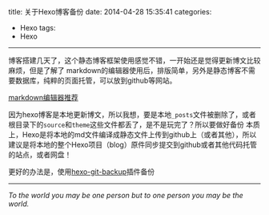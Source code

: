 title: 关于Hexo博客备份
date: 2014-04-28 15:35:41
categories:
- Hexo
tags: 
- Hexo
---

博客搭建几天了，这个静态博客框架使用感觉不错，一开始还是觉得更新博文比较麻烦，但是了解了
markdown的编辑器使用后，排版简单，另外是静态博客不需要数据库，纯粹的页面托管，可以放到github等网站。

[markdown编辑器推荐](http://www.oschina.net/news/50322/markdown-editors-and-tools)

因为hexo博客是本地更新博文，所以我想，要是本地`_posts`文件被删除了，或者根目录下的`source`和`theme`这些文件都丢了，是不是玩完了？所以要做好备份
本质上，Hexo是将本地的md文件编译成静态文件上传到github上（或者其他），所以建议是将本地的整个Hexo项目（blog）原件同步提交到github或者其他代码托管的站点，或者网盘！

更好的办法是，使用[hexo-git-backup](https://github.com/coneycode/hexo-git-backup)插件备份
</br>

------

*To the world you may be one person but to one person you may be the world.*



